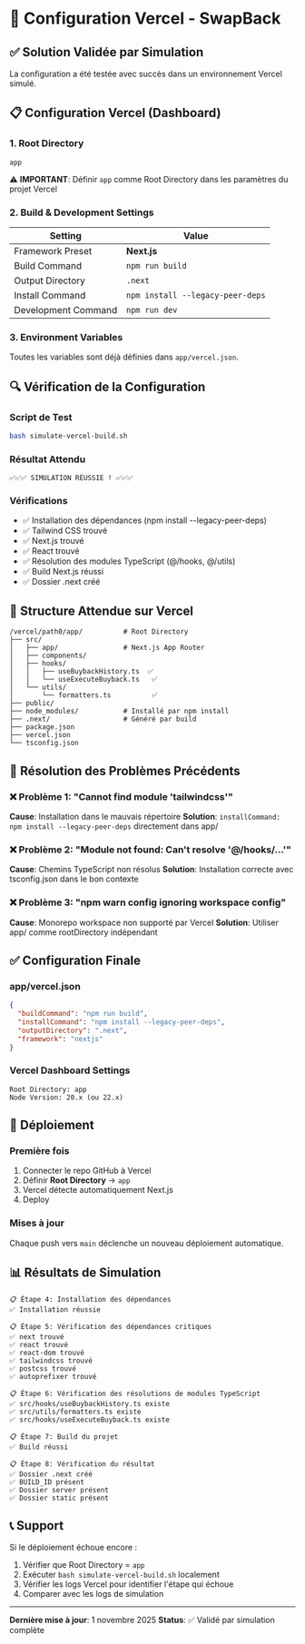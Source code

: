 # 🚀 Configuration Vercel - SwapBack

## ✅ Solution Validée par Simulation

La configuration a été testée avec succès dans un environnement Vercel simulé.

## 📋 Configuration Vercel (Dashboard)

### 1. **Root Directory**
```
app
```
⚠️ **IMPORTANT**: Définir `app` comme Root Directory dans les paramètres du projet Vercel

### 2. **Build & Development Settings**

| Setting | Value |
|---------|-------|
| Framework Preset | **Next.js** |
| Build Command | `npm run build` |
| Output Directory | `.next` |
| Install Command | `npm install --legacy-peer-deps` |
| Development Command | `npm run dev` |

### 3. **Environment Variables**

Toutes les variables sont déjà définies dans `app/vercel.json`.

## 🔍 Vérification de la Configuration

### Script de Test
```bash
bash simulate-vercel-build.sh
```

### Résultat Attendu
```
✅✅✅ SIMULATION RÉUSSIE ! ✅✅✅
```

### Vérifications
- ✅ Installation des dépendances (npm install --legacy-peer-deps)
- ✅ Tailwind CSS trouvé
- ✅ Next.js trouvé
- ✅ React trouvé
- ✅ Résolution des modules TypeScript (@/hooks, @/utils)
- ✅ Build Next.js réussi
- ✅ Dossier .next créé

## 📁 Structure Attendue sur Vercel

```
/vercel/path0/app/          # Root Directory
├── src/
│   ├── app/                # Next.js App Router
│   ├── components/
│   ├── hooks/
│   │   ├── useBuybackHistory.ts  ✅
│   │   └── useExecuteBuyback.ts   ✅
│   └── utils/
│       └── formatters.ts          ✅
├── public/
├── node_modules/           # Installé par npm install
├── .next/                  # Généré par build
├── package.json
├── vercel.json
└── tsconfig.json
```

## 🐛 Résolution des Problèmes Précédents

### ❌ Problème 1: "Cannot find module 'tailwindcss'"
**Cause**: Installation dans le mauvais répertoire
**Solution**: `installCommand: npm install --legacy-peer-deps` directement dans app/

### ❌ Problème 2: "Module not found: Can't resolve '@/hooks/...'"
**Cause**: Chemins TypeScript non résolus
**Solution**: Installation correcte avec tsconfig.json dans le bon contexte

### ❌ Problème 3: "npm warn config ignoring workspace config"
**Cause**: Monorepo workspace non supporté par Vercel
**Solution**: Utiliser app/ comme rootDirectory indépendant

## ✅ Configuration Finale

### app/vercel.json
```json
{
  "buildCommand": "npm run build",
  "installCommand": "npm install --legacy-peer-deps",
  "outputDirectory": ".next",
  "framework": "nextjs"
}
```

### Vercel Dashboard Settings
```
Root Directory: app
Node Version: 20.x (ou 22.x)
```

## 🚀 Déploiement

### Première fois
1. Connecter le repo GitHub à Vercel
2. Définir **Root Directory** → `app`
3. Vercel détecte automatiquement Next.js
4. Deploy

### Mises à jour
Chaque push vers `main` déclenche un nouveau déploiement automatique.

## 📊 Résultats de Simulation

```
📋 Étape 4: Installation des dépendances
✅ Installation réussie

📋 Étape 5: Vérification des dépendances critiques
✅ next trouvé
✅ react trouvé
✅ react-dom trouvé
✅ tailwindcss trouvé
✅ postcss trouvé
✅ autoprefixer trouvé

📋 Étape 6: Vérification des résolutions de modules TypeScript
✅ src/hooks/useBuybackHistory.ts existe
✅ src/utils/formatters.ts existe
✅ src/hooks/useExecuteBuyback.ts existe

📋 Étape 7: Build du projet
✅ Build réussi

📋 Étape 8: Vérification du résultat
✅ Dossier .next créé
✅ BUILD_ID présent
✅ Dossier server présent
✅ Dossier static présent
```

## 📞 Support

Si le déploiement échoue encore :
1. Vérifier que Root Directory = `app`
2. Exécuter `bash simulate-vercel-build.sh` localement
3. Vérifier les logs Vercel pour identifier l'étape qui échoue
4. Comparer avec les logs de simulation

---

**Dernière mise à jour**: 1 novembre 2025
**Status**: ✅ Validé par simulation complète
